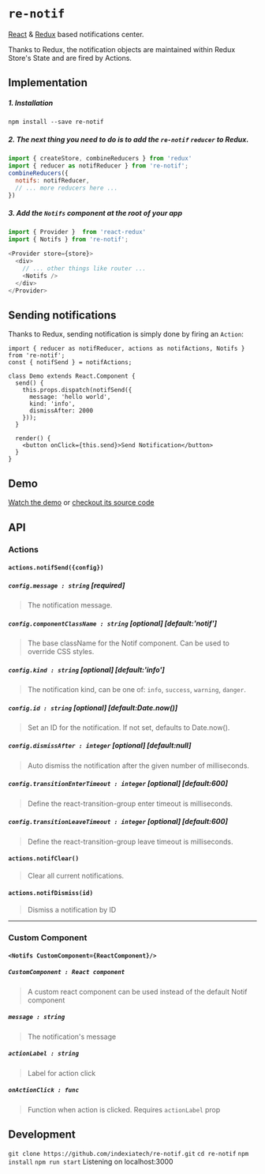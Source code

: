 # `re-notif`

[React](https://github.com/facebook/react) & [Redux](https://github.com/rackt/redux) based notifications center.

Thanks to Redux, the notification objects are maintained within Redux Store's State and are fired by Actions.

## Implementation

##### 1. Installation

`npm install --save re-notif`

##### 2. The next thing you need to do is to add the `re-notif` `reducer` to Redux.
```js
import { createStore, combineReducers } from 'redux'
import { reducer as notifReducer } from 're-notif';
combineReducers({
  notifs: notifReducer,
  // ... more reducers here ...
})
```

##### 3. Add the `Notifs` component at the root of your app
```js
import { Provider }  from 'react-redux'
import { Notifs } from 're-notif';

<Provider store={store}>
  <div>
    // ... other things like router ...
    <Notifs />
  </div>
</Provider>
```

## Sending notifications

Thanks to Redux, sending notification is simply done by firing an `Action`:

```
import { reducer as notifReducer, actions as notifActions, Notifs } from 're-notif';
const { notifSend } = notifActions;

class Demo extends React.Component {
  send() {
    this.props.dispatch(notifSend({
      message: 'hello world',
      kind: 'info',
      dismissAfter: 2000
    }));
  }

  render() {
    <button onClick={this.send}>Send Notification</button>
  }
}
```

## Demo

[Watch the demo](http://indexiatech.github.io/re-notif) or [checkout its source code](https://github.com/indexiatech/re-notif/blob/master/demo/index.js)

## API

### Actions

#### `actions.notifSend({config})`

##### `config.message : string` [required]
> The notification message.

##### `config.componentClassName : string` [optional] [default:'notif']
> The base className for the Notif component. Can be used to override CSS styles.

##### `config.kind : string` [optional] [default:'info']
> The notification kind, can be one of: `info`, `success`, `warning`, `danger`.

##### `config.id : string` [optional] [default:Date.now()]
> Set an ID for the notification. If not set, defaults to Date.now().

##### `config.dismissAfter : integer` [optional] [default:null]
> Auto dismiss the notification after the given number of milliseconds.

##### `config.transitionEnterTimeout : integer` [optional] [default:600]
> Define the react-transition-group enter timeout is milliseconds.

##### `config.transitionLeaveTimeout : integer` [optional] [default:600]
> Define the react-transition-group leave timeout is milliseconds.

#### `actions.notifClear()`
> Clear all current notifications.

#### `actions.notifDismiss(id)`
> Dismiss a notification by ID

---

### Custom Component

#### `<Notifs CustomComponent={ReactComponent}/>`

##### `CustomComponent : React component`
> A custom react component can be used instead of the default Notif component

##### `message : string`
> The notification's message

##### `actionLabel : string`
> Label for action click

##### `onActionClick : func`
> Function when action is clicked. Requires `actionLabel` prop

## Development

`git clone https://github.com/indexiatech/re-notif.git`
`cd re-notif`
`npm install`
`npm run start`
Listening on localhost:3000
